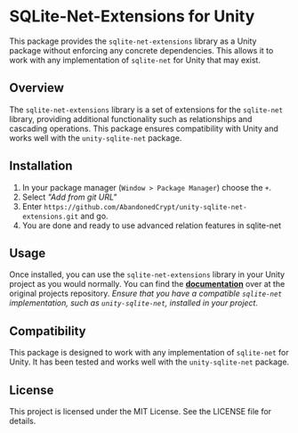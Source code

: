 # SQLite-Net-Extensions for Unity
This package provides the `sqlite-net-extensions` library as a Unity package without enforcing any concrete dependencies. This allows it to work with any implementation of `sqlite-net` for Unity that may exist.
## Overview
The `sqlite-net-extensions` library is a set of extensions for the `sqlite-net` library, providing additional functionality such as relationships and cascading operations. This package ensures compatibility with Unity and works well with the `unity-sqlite-net` package.
## Installation
1. In your package manager (`Window > Package Manager`) choose the `+`.
2. Select *"Add from git URL"*
3. Enter `https://github.com/AbandonedCrypt/unity-sqlite-net-extensions.git` and go.
4. You are done and ready to use advanced relation features in sqlite-net
## Usage
Once installed, you can use the `sqlite-net-extensions` library in your Unity project as you would normally. You can find the **[documentation](https://github.com/media-tools/sqlite-net-extensions)** over at the original projects repository.
*Ensure that you have a compatible `sqlite-net` implementation, such as `unity-sqlite-net`, installed in your project.*
## Compatibility
This package is designed to work with any implementation of `sqlite-net` for Unity. It has been tested and works well with the `unity-sqlite-net` package.
## License
This project is licensed under the MIT License. See the LICENSE file for details.
